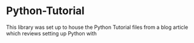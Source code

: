 # Python-Tutorial
This library was set up to house the Python Tutorial files from a blog article which reviews setting up Python with

